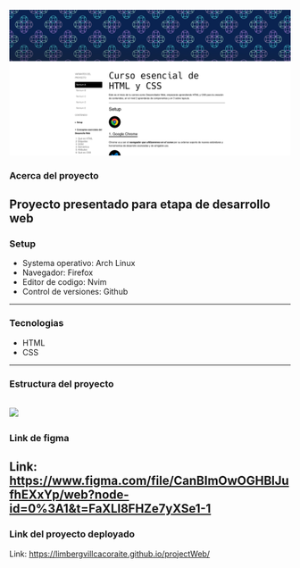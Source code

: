 ![](https://github.com/LimbergVillcaCoraite/projectWeb/blob/9415416cf13c09fa2e42e758f44bba1b61fd5db7/index.html.png)

### Acerca del proyecto
Proyecto presentado para etapa de desarrollo web
---
### Setup
- Systema operativo: Arch Linux
- Navegador: Firefox
- Editor de codigo: Nvim
- Control de versiones: Github

---
### Tecnologias
- HTML
- CSS

---
### Estructura del proyecto
![](https://i.postimg.cc/02GTc8FY/2023-05-05-H13-38-19-archlinux.png)
---
### Link de figma
Link: https://www.figma.com/file/CanBImOwOGHBlJufhEXxYp/web?node-id=0%3A1&t=FaXLI8FHZe7yXSe1-1
---
### Link del proyecto deployado
Link: https://limbergvillcacoraite.github.io/projectWeb/
